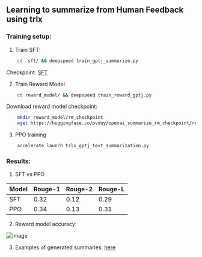 ## Learning to summarize from Human Feedback using trlx


### Training setup:

1. Train SFT:
```bash
    cd  sft/ && deepspeed train_gptj_summarize.py
```

Checkpoint: [SFT](https://huggingface.co/pvduy/openai_summarize_sft_gptj)

2. Train Reward Model
```bash
    cd reward_model/ && deepspeed train_reward_gptj.py
```

Download reward model checkpoint:
```bash
    mkdir reward_model/rm_checkpoint
    wget https://huggingface.co/pvduy/openai_summarize_rm_checkpoint/resolve/main/pytorch_model.bin -O reward_model/rm_checkpoint/pytorch_model.bin
```

3. PPO training
```bash
    accelerate launch trlx_gptj_text_summarization.py
```


### Results:
1. SFT vs PPO 

| Model | Rouge-1 | Rouge-2 | Rouge-L |
| --- | --- | --- | --- |
| SFT | 0.32 | 0.12 | 0.29 |
| PPO | 0.34 | 0.13 | 0.31 |

2. Reward model accuracy:

![image](https://user-images.githubusercontent.com/28798474/210157656-c5b20b9a-f6ef-4e88-a0ee-5596d5b28d58.png)

3. Examples of generated summaries: [here](https://wandb.ai/pvduy/trlx/runs/1rpm40g8)
